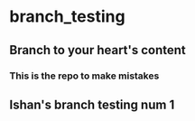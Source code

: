 # branch_testing

## Branch to your heart's content
### This is the repo to make mistakes

## Ishan's branch testing num 1